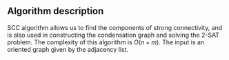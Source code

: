 ## Algorithm description

SCC algorithm allows us to find the components of strong connectivity, and is also used in constructing the condensation graph and solving the 2-SAT problem. The complexity of this algorithm is $O(n + m)$. The input is an oriented graph given by the adjacency list.